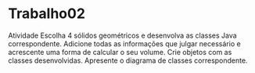 # Trabalho02
Atividade    Escolha 4 sólidos geométricos e desenvolva as classes Java correspondente. Adicione todas as informações que julgar necessário e acrescente uma forma de calcular o seu volume.  Crie objetos com as classes desenvolvidas.  Apresente o diagrama de classes correspondente.
